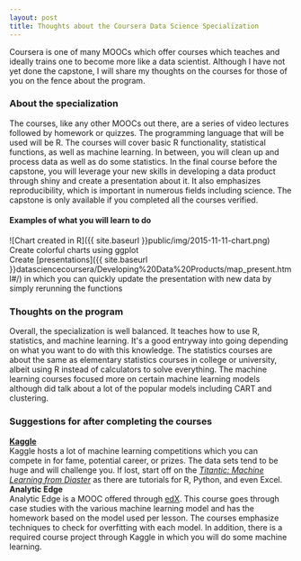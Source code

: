 ```yaml
---
layout: post
title: Thoughts about the Coursera Data Science Specialization
---
```


Coursera is one of many MOOCs which offer courses which teaches and ideally trains one to become more like a data scientist. Although I have not yet done the capstone, I will share my thoughts on the courses for those of you on the fence about the program. 

### About the specialization
The courses, like any other MOOCs out there, are a series of video lectures followed by homework or quizzes. The programming language that will be used will be R. The courses will cover basic R functionality, statistical functions, as well as machine learning. In between, you will clean up and process data as well as do some statistics. In the final course before the capstone, you will leverage your new skills in developing a data product through shiny and create a presentation about it. It also emphasizes reproducibility, which is important in numerous fields including science. The capstone is only available if you completed all the courses verified.

#### Examples of what you will learn to do
![Chart created in R]({{ site.baseurl }}public/img/2015-11-11-chart.png)  
Create colorful charts using ggplot  
Create [presentations]({{ site.baseurl }}datasciencecoursera/Developing%20Data%20Products/map_present.html#/) in which you can quickly update the presentation with new data by simply rerunning the functions  

### Thoughts on the program
Overall, the specialization is well balanced. It teaches how to use R, statistics, and machine learning. It's a good entryway into going depending on what you want to do with this knowledge. The statistics courses are about the same as elementary statistics courses in college or university, albeit using R instead of calculators to solve everything. The machine learning courses focused more on certain machine learning models although did talk about a lot of the popular models including CART and clustering.

### Suggestions for after completing the courses
**[Kaggle](https://www.kaggle.com)**  
Kaggle hosts a lot of machine learning competitions which you can compete in for fame, potential career, or prizes. The data sets tend to be huge and will challenge you. If lost, start off on the [*Titantic: Machine Learning from Diaster*](https://www.kaggle.com/c/titanic) as there are tutorials for R, Python, and even Excel.  
**Analytic Edge**  
Analytic Edge is a MOOC offered through [edX](https://www.edx.org). This course goes through case studies with the various machine learning model and has the homework based on the model used per lesson. The courses emphasize techniques to check for overfitting with each model. In addition, there is a required course project through Kaggle in which you will do some machine learning.